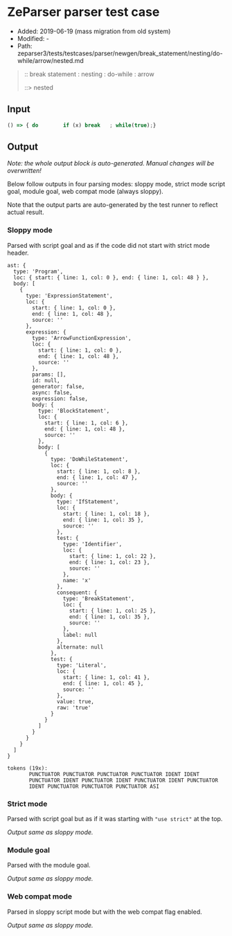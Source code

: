 # ZeParser parser test case

- Added: 2019-06-19 (mass migration from old system)
- Modified: -
- Path: zeparser3/tests/testcases/parser/newgen/break_statement/nesting/do-while/arrow/nested.md

> :: break statement : nesting : do-while : arrow
>
> ::> nested

## Input

`````js
() => { do        if (x) break   ; while(true);}
`````

## Output

_Note: the whole output block is auto-generated. Manual changes will be overwritten!_

Below follow outputs in four parsing modes: sloppy mode, strict mode script goal, module goal, web compat mode (always sloppy).

Note that the output parts are auto-generated by the test runner to reflect actual result.

### Sloppy mode

Parsed with script goal and as if the code did not start with strict mode header.

`````
ast: {
  type: 'Program',
  loc: { start: { line: 1, col: 0 }, end: { line: 1, col: 48 } },
  body: [
    {
      type: 'ExpressionStatement',
      loc: {
        start: { line: 1, col: 0 },
        end: { line: 1, col: 48 },
        source: ''
      },
      expression: {
        type: 'ArrowFunctionExpression',
        loc: {
          start: { line: 1, col: 0 },
          end: { line: 1, col: 48 },
          source: ''
        },
        params: [],
        id: null,
        generator: false,
        async: false,
        expression: false,
        body: {
          type: 'BlockStatement',
          loc: {
            start: { line: 1, col: 6 },
            end: { line: 1, col: 48 },
            source: ''
          },
          body: [
            {
              type: 'DoWhileStatement',
              loc: {
                start: { line: 1, col: 8 },
                end: { line: 1, col: 47 },
                source: ''
              },
              body: {
                type: 'IfStatement',
                loc: {
                  start: { line: 1, col: 18 },
                  end: { line: 1, col: 35 },
                  source: ''
                },
                test: {
                  type: 'Identifier',
                  loc: {
                    start: { line: 1, col: 22 },
                    end: { line: 1, col: 23 },
                    source: ''
                  },
                  name: 'x'
                },
                consequent: {
                  type: 'BreakStatement',
                  loc: {
                    start: { line: 1, col: 25 },
                    end: { line: 1, col: 35 },
                    source: ''
                  },
                  label: null
                },
                alternate: null
              },
              test: {
                type: 'Literal',
                loc: {
                  start: { line: 1, col: 41 },
                  end: { line: 1, col: 45 },
                  source: ''
                },
                value: true,
                raw: 'true'
              }
            }
          ]
        }
      }
    }
  ]
}

tokens (19x):
       PUNCTUATOR PUNCTUATOR PUNCTUATOR PUNCTUATOR IDENT IDENT
       PUNCTUATOR IDENT PUNCTUATOR IDENT PUNCTUATOR IDENT PUNCTUATOR
       IDENT PUNCTUATOR PUNCTUATOR PUNCTUATOR ASI
`````

### Strict mode

Parsed with script goal but as if it was starting with `"use strict"` at the top.

_Output same as sloppy mode._

### Module goal

Parsed with the module goal.

_Output same as sloppy mode._

### Web compat mode

Parsed in sloppy script mode but with the web compat flag enabled.

_Output same as sloppy mode._
